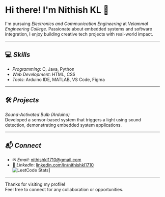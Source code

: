 # Hi there! I'm Nithish KL 👋

I'm pursuing *Electronics and Communication Engineering* at *Velammal Engineering College*. Passionate about embedded systems and software integration, I enjoy building creative tech projects with real-world impact.

---

## 💻 *Skills*
- *Programming*: C, Java, Python  
- *Web Development*: HTML, CSS  
- *Tools*: Arduino IDE, MATLAB, VS Code, Figma

---

## 🛠 *Projects*
*Sound-Activated Bulb (Arduino)*  
Developed a sensor-based system that triggers a light using sound detection, demonstrating embedded system applications.

---

## 📬 *Connect*
- ✉ *Email*: [nithishkl1710@gmail.com](mailto:nithishkl1710@gmail.com)  
- 🔗 *LinkedIn*: [linkedin.com/in/nithishkl1710](https://www.linkedin.com/in/nithishkl1710)  
    ![LeetCode Stats](https://leetcard.jacoblin.cool/Nithishkl1710?theme=dark&font=Marcellus&ext=contest)]

---

Thanks for visiting my profile!  
Feel free to connect for any collaboration or opportunities.
